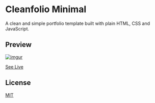 # Cleanfolio Minimal

A clean and simple portfolio template built with plain HTML, CSS and JavaScript.

## Preview

[![imgur](https://i.imgur.com/BGcTCm4.gif)](https://factsdrive.net/)

[See Live](https://factsdrive.net)

## License

[MIT](https://choosealicense.com/licenses/mit/)

